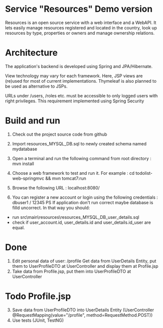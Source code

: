# Service "Resources" Demo version

Resources is an open source service with a web interface and a WebAPI. It lets easily manage resources registered and located in the country, look up resources by type, properties or owners and manage ownership relations.

# Architecture

The application's backend is developed using Spring and JPA/Hibernate. 

View technology may vary for each framework. Here, JSP views are (re)used for most of current implementations. Thymeleaf is also planned to be used as alternative to JSPs.

URLs under /users, /roles etc. must be accessible to only logged users with right privileges. This requirement implemented using Spring Security

# Build and run
1. Check out the project source code from github
2. Import resources_MYSQL_DB.sql to newly created schema named mydatabase

3. Open a terminal and run the following command from root directory : mvn install
4. Choose a web framework to test and run it. For example : cd todolist-web-springmvc && mvn tomcat7:run
5. Browse the following URL : localhost:8080/
6. You can register a new account or login using the following credentials : dbuser1 / 12345
PS If application don't run correct maybe database is filld uncorrect. In that way you should:
* run src\main\resources\resources_MYSQL_DB_user_details.sql
* check if user_account.id, user_details.id and user_details.id_user are equal.


# Done
1. Edit personal data of user: /profile
Get data from UserDetails Entity, put them to UserProfileDTO at UserController and display them at Profile.jsp 
2. Take data from Profile.jsp, put them into UserProfileDTO at UserController

# Todo Profile.jsp
3. Save data from UserProfileDTO into UserDetails Entity (UserController @RequestMapping(value="/profile", method=RequestMethod.POST))
4. Use tests (JUnit, TestNG) 
